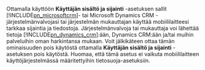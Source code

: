 Ottamalla käyttöön **Käyttäjän sisältö ja sijainti** -asetuksen sallit [!INCLUDE[pn_microsoftcrm](pn-microsoftcrm.md)]- tai Microsoft Dynamics CRM -järjestelmänvalvojasi tai järjestelmän mukauttajan käyttää mobiililaitteesi tarkkaa sijaintia ja tiedostoja. Järjestelmänvalvoja tai mukauttaja voi lähettää tietoja [!INCLUDE[pn_dynamics_crm](pn-dynamics-crm.md)]:ään, Dynamics CRM:ään ja/tai muihin palveluihin oman harkintansa mukaan. Voit jälkikäteen ottaa tämän ominaisuuden pois käytöstä ottamalla **Käyttäjän sisältö ja sijainti** -asetuksen pois käytöstä. Huomaa, että tämä asetus ei vaikuta mobiililaitteen käyttöjärjestelmässä määritettyihin tietosuoja-asetuksiin.